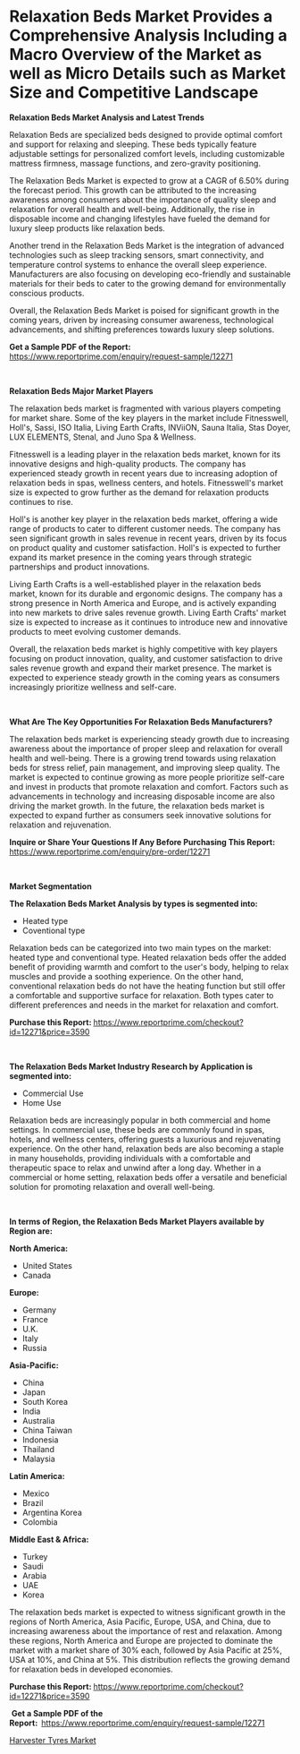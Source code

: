 <p><h1>Relaxation Beds Market Provides a Comprehensive Analysis Including a Macro Overview of the Market as well as Micro Details such as Market Size and Competitive Landscape</h1></p><p><strong>Relaxation Beds Market Analysis and Latest Trends</strong></p>
<p><p>Relaxation Beds are specialized beds designed to provide optimal comfort and support for relaxing and sleeping. These beds typically feature adjustable settings for personalized comfort levels, including customizable mattress firmness, massage functions, and zero-gravity positioning.</p><p>The Relaxation Beds Market is expected to grow at a CAGR of 6.50% during the forecast period. This growth can be attributed to the increasing awareness among consumers about the importance of quality sleep and relaxation for overall health and well-being. Additionally, the rise in disposable income and changing lifestyles have fueled the demand for luxury sleep products like relaxation beds.</p><p>Another trend in the Relaxation Beds Market is the integration of advanced technologies such as sleep tracking sensors, smart connectivity, and temperature control systems to enhance the overall sleep experience. Manufacturers are also focusing on developing eco-friendly and sustainable materials for their beds to cater to the growing demand for environmentally conscious products.</p><p>Overall, the Relaxation Beds Market is poised for significant growth in the coming years, driven by increasing consumer awareness, technological advancements, and shifting preferences towards luxury sleep solutions.</p></p>
<p><strong>Get a Sample PDF of the Report:&nbsp;</strong> <a href="https://www.reportprime.com/enquiry/request-sample/12271">https://www.reportprime.com/enquiry/request-sample/12271</a></p>
<p>&nbsp;</p>
<p><strong>Relaxation Beds Major Market Players</strong></p>
<p><p>The relaxation beds market is fragmented with various players competing for market share. Some of the key players in the market include Fitnesswell, Holl's, Sassi, ISO Italia, Living Earth Crafts, INViiON, Sauna Italia, Stas Doyer, LUX ELEMENTS, Stenal, and Juno Spa & Wellness.</p><p>Fitnesswell is a leading player in the relaxation beds market, known for its innovative designs and high-quality products. The company has experienced steady growth in recent years due to increasing adoption of relaxation beds in spas, wellness centers, and hotels. Fitnesswell's market size is expected to grow further as the demand for relaxation products continues to rise.</p><p>Holl's is another key player in the relaxation beds market, offering a wide range of products to cater to different customer needs. The company has seen significant growth in sales revenue in recent years, driven by its focus on product quality and customer satisfaction. Holl's is expected to further expand its market presence in the coming years through strategic partnerships and product innovations.</p><p>Living Earth Crafts is a well-established player in the relaxation beds market, known for its durable and ergonomic designs. The company has a strong presence in North America and Europe, and is actively expanding into new markets to drive sales revenue growth. Living Earth Crafts' market size is expected to increase as it continues to introduce new and innovative products to meet evolving customer demands.</p><p>Overall, the relaxation beds market is highly competitive with key players focusing on product innovation, quality, and customer satisfaction to drive sales revenue growth and expand their market presence. The market is expected to experience steady growth in the coming years as consumers increasingly prioritize wellness and self-care.</p></p>
<p>&nbsp;</p>
<p><strong>What Are The Key Opportunities For Relaxation Beds Manufacturers?</strong></p>
<p><p>The relaxation beds market is experiencing steady growth due to increasing awareness about the importance of proper sleep and relaxation for overall health and well-being. There is a growing trend towards using relaxation beds for stress relief, pain management, and improving sleep quality. The market is expected to continue growing as more people prioritize self-care and invest in products that promote relaxation and comfort. Factors such as advancements in technology and increasing disposable income are also driving the market growth. In the future, the relaxation beds market is expected to expand further as consumers seek innovative solutions for relaxation and rejuvenation.</p></p>
<p><strong>Inquire or Share Your Questions If Any Before Purchasing This Report:</strong> <a href="https://www.reportprime.com/enquiry/pre-order/12271">https://www.reportprime.com/enquiry/pre-order/12271</a></p>
<p>&nbsp;</p>
<p><strong>Market Segmentation</strong></p>
<p><strong>The Relaxation Beds Market Analysis by types is segmented into:</strong></p>
<p><ul><li>Heated type</li><li>Coventional type</li></ul></p>
<p><p>Relaxation beds can be categorized into two main types on the market: heated type and conventional type. Heated relaxation beds offer the added benefit of providing warmth and comfort to the user's body, helping to relax muscles and provide a soothing experience. On the other hand, conventional relaxation beds do not have the heating function but still offer a comfortable and supportive surface for relaxation. Both types cater to different preferences and needs in the market for relaxation and comfort.</p></p>
<p><strong>Purchase this Report:&nbsp;</strong><a href="https://www.reportprime.com/checkout?id=12271&price=3590">https://www.reportprime.com/checkout?id=12271&price=3590</a></p>
<p>&nbsp;</p>
<p><strong>The Relaxation Beds Market Industry Research by Application is segmented into:</strong></p>
<p><ul><li>Commercial Use</li><li>Home Use</li></ul></p>
<p><p>Relaxation beds are increasingly popular in both commercial and home settings. In commercial use, these beds are commonly found in spas, hotels, and wellness centers, offering guests a luxurious and rejuvenating experience. On the other hand, relaxation beds are also becoming a staple in many households, providing individuals with a comfortable and therapeutic space to relax and unwind after a long day. Whether in a commercial or home setting, relaxation beds offer a versatile and beneficial solution for promoting relaxation and overall well-being.</p></p>
<p>&nbsp;</p>
<p><strong>In terms of Region, the Relaxation Beds Market Players available by Region are:</strong></p>
<p>
    <p> <strong> North America: </strong>
        <ul>
            <li>United States</li>
            <li>Canada</li>
        </ul>
        </p> 
    <p> <strong> Europe: </strong>
        <ul>
            <li>Germany</li>
            <li>France</li>
            <li>U.K.</li>
            <li>Italy</li>
            <li>Russia</li>
        </ul>
        </p> 
    <p> <strong> Asia-Pacific: </strong>
        <ul>
            <li>China</li>
            <li>Japan</li>
            <li>South Korea</li>
            <li>India</li>
            <li>Australia</li>
            <li>China Taiwan</li>
            <li>Indonesia</li>
            <li>Thailand</li>
            <li>Malaysia</li>
        </ul>
        </p> 
    <p> <strong> Latin America: </strong>
        <ul>
            <li>Mexico</li>
            <li>Brazil</li>
            <li>Argentina Korea</li>
            <li>Colombia</li>
        </ul>
        </p> 
    <p> <strong> Middle East & Africa: </strong>
        <ul>
            <li>Turkey</li>
            <li>Saudi</li>
            <li>Arabia</li>
            <li>UAE</li>
            <li>Korea</li>
        </ul>
    </p>
    </p>
<p><p>The relaxation beds market is expected to witness significant growth in the regions of North America, Asia Pacific, Europe, USA, and China, due to increasing awareness about the importance of rest and relaxation. Among these regions, North America and Europe are projected to dominate the market with a market share of 30% each, followed by Asia Pacific at 25%, USA at 10%, and China at 5%. This distribution reflects the growing demand for relaxation beds in developed economies.</p></p>
<p><strong>Purchase this Report: </strong><a href="https://www.reportprime.com/checkout?id=12271&price=3590">https://www.reportprime.com/checkout?id=12271&price=3590</a></p>
<p>&nbsp;<strong>Get a Sample PDF of the Report:&nbsp;&nbsp;</strong><a href="https://www.reportprime.com/enquiry/request-sample/12271">https://www.reportprime.com/enquiry/request-sample/12271</a></p>
<p><strong></strong></p>
<p><p><a href="https://github.com/kosella/Market-Research-Report-List-2/blob/main/harvester-tyres-market.md">Harvester Tyres Market</a></p></p>